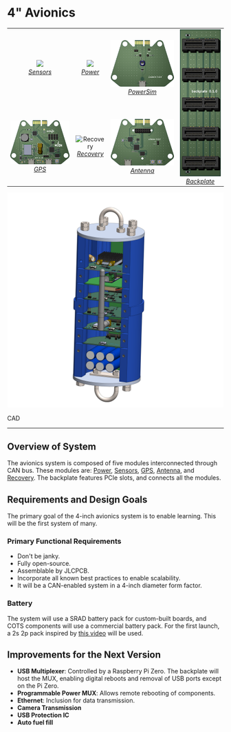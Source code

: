# 4" Avionics

<style>
/* Disable background highlight on hover */
table tr:hover, table td:hover {
  background-color: transparent !important;
}

/* Prevent text selection when hovering */
table, table * {
  user-select: none;
}
</style>

<div align="center">
  <table>
    <!-- First Row -->
    <tr>
      <td align="center" style="vertical-align: middle;">
        <img src="https://raw.githubusercontent.com/sonicavionics/4in-sensors/refs/heads/main/images/board.front.png" style="height:auto; width:300px;" />
        <br />
        <a href="PCB-Modules/sensors/"><i>Sensors</i></a>
      </td>
      <td align="center" style="vertical-align: middle;">
        <img src="https://raw.githubusercontent.com/sonicavionics/4in-power/refs/heads/main/images/board.front.png" style="height:auto; width:300px;" />
        <br />
        <a href="PCB-Modules/power/"><i>Power</i></a>
      </td>
      <td align="center" style="vertical-align: middle;">
        <img src="https://raw.githubusercontent.com/sonicavionics/4in-powersim/refs/heads/main/images/board.front.png" style="height:auto; width:300px;" />
        <br />
        <a href="PCB-Modules/powersim/"><i>PowerSim</i></a>
      </td>
      <!-- Extra column cell with rowspan -->
      <td rowspan="2" align="center" style="vertical-align: middle;">
        <img src="https://raw.githubusercontent.com/sonicavionics/4in-backplate/refs/heads/main/images/board.front.png" alt="Longer Image" style="height:auto; width:150px;" />
        <br />
        <a href="PCB-Modules/backplate/"><i>Backplate</i></a>
      </td>
    </tr>
    <!-- Second Row -->
    <tr>
      <td align="center" style="vertical-align: middle;">
        <img src="https://raw.githubusercontent.com/sonicavionics/4in-gps/refs/heads/main/images/board.front.png" alt="GPS" style="height:auto; width:300px;" />
        <br />
        <a href="PCB-Modules/gps/"><i>GPS</i></a>
      </td>
      <td align="center" style="vertical-align: middle;">
        <img src="https://raw.githubusercontent.com/sonicavionics/4in-recovery/refs/heads/main/images/board.front.png" alt="Recovery" style="height:auto; width:300px;" />
        <br />
        <a href="PCB-Modules/recovery/"><i>Recovery</i></a>
      </td>
      <td align="center" style="vertical-align: middle;">
        <img src="https://raw.githubusercontent.com/sonicavionics/4in-antenna/refs/heads/main/images/board.front.png" alt="Antenna" style="height:auto; width:300px;" />
        <br />
        <a href="PCB-Modules/antenna/"><i>Antenna</i></a>
      </td>
    </tr>
  </table>
</div>

![alt text](https://raw.githubusercontent.com/sonicavionics/4in-avionics/refs/heads/main/exports/images/avionics_rack.PNG)
<p class="image-caption">CAD</p>

---

## Overview of System

The avionics system is composed of five  modules interconnected through CAN bus. These modules are: [Power](PCB-Modules/power.md), [Sensors](PCB-Modules/sensors.md), [GPS](PCB-Modules/gps.md), [Antenna](PCB-Modules/antenna.md), and [Recovery](PCB-Modules/recovery.md). The backplate features PCIe slots, and connects all the modules.

## Requirements and Design Goals

The primary goal of the 4-inch avionics system is to enable learning. This will be the first system of many. 

### Primary Functional Requirements

- Don't be janky.
- Fully open-source.
- Assemblable by JLCPCB.
- Incorporate all known best practices to enable scalability.
- It will be a CAN-enabled system in a 4-inch diameter form factor.

### Battery

The system will use a SRAD battery pack for custom-built boards, and COTS components will use a commercial battery pack. For the first launch, a 2s 2p pack inspired by [this video](https://www.youtube.com/watch?v=3dD5KmM8ciU) will be used.

## Improvements for the Next Version

- **USB Multiplexer**: Controlled by a Raspberry Pi Zero. The backplate will host the MUX, enabling digital reboots and removal of USB ports except on the Pi Zero.
- **Programmable Power MUX**: Allows remote rebooting of components.
- **Ethernet**: Inclusion for data transmission.
- **Camera Transmission**
- **USB Protection IC**
- **Auto fuel fill**
